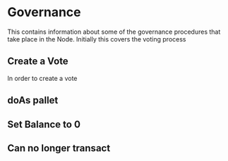 # Governance

This contains information about some of the governance procedures that take place in the Node. Initially this covers the voting process

## Create a Vote

In order to create a vote

## doAs pallet

## Set Balance to 0

## Can no longer transact

